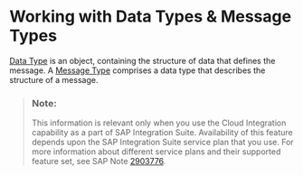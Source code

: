 <!-- loiocf1d397f8ec2482a8a8bec1cda72ec2f -->

# Working with Data Types & Message Types

[Data Type](configuring-data-types-97ad101.md) is an object, containing the structure of data that defines the message. A [Message Type](configuring-message-types-2eb71b8.md) comprises a data type that describes the structure of a message.

> ### Note:  
> This information is relevant only when you use the Cloud Integration capability as a part of SAP Integration Suite. Availability of this feature depends upon the SAP Integration Suite service plan that you use. For more information about different service plans and their supported feature set, see SAP Note [2903776](https://launchpad.support.sap.com/#/notes/2903776).

